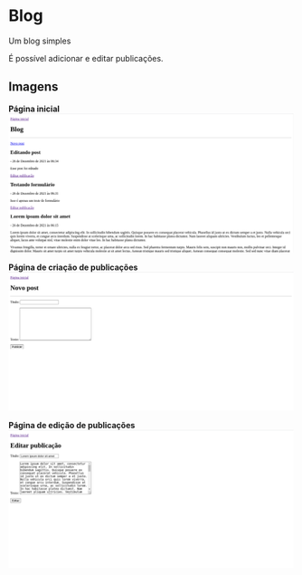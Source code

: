 # Blog
Um blog simples

É possível adicionar e editar publicações.

## Imagens
__Página inicial__
![Página incial](./img/index.png)

__Página de criação de publicações__
![Página de criação de publicações](./img/criar_post.png)

__Página de edição de publicações__
![Página de edição de publicações](./img/editar_post.png)